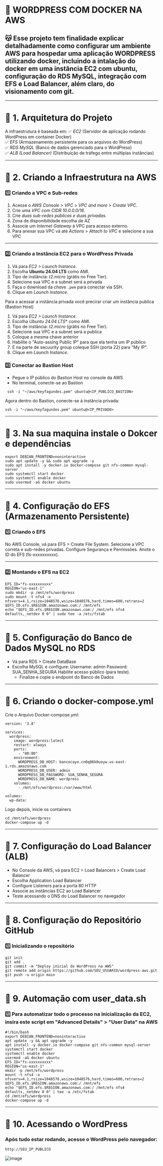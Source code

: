 # 👻 WORDPRESS COM DOCKER NA AWS

## 😽 Esse projeto tem finalidade explicar detalhadamente como configurar um ambiente AWS para hospedar uma aplicação WORDPRESS utilizando docker, incluindo a intalação do docker em uma instância EC2 com ubuntu, configuração do RDS MySQL, integração com EFS e Load Balancer, além claro, do visionamento com git.

---

# 📌 1. Arquitetura do Projeto
A infraestrutura é baseada em:
✅ *EC2* (Servidor de aplicação rodando WordPress em container Docker)  
✅ *EFS* (Armazenamento persistente para os arquivos do WordPress)  
✅ *RDS MySQL* (Banco de dados gerenciado para o WordPress)  
✅ *ALB (Load Balancer)* (Distribuição de tráfego entre múltiplas instâncias) 

---

# 📌 2. Criando a Infraestrutura na AWS

### 1️⃣ Criando a VPC e Sub-redes
1. Acesse o *AWS Console* > *VPC* > *VPC and more* > *Create VPC*.  
2. Crie uma *VPC com CIDR 10.0.0.0/16*.  
3. Crie *duas sub-redes públicas e duas privadas*.
4. Zona de disponibilidade escolha de AZ   
5. Associe um *Internet Gateway* à VPC para acesso externo.
6. Para anexar sua VPC vá até *Actions* > *Attach to VPC* e selecione a sua VPC 
---

### 2️⃣ Criando a Instância EC2 para o WordPress Privada
1. Vá para *EC2 > Launch Instance*.  
2. Escolha **Ubuntu 24.04 LTS** como AMI.  
3. Tipo de instância: *t2.micro* (grátis no Free Tier).  
4. Selecione sua VPC e a subnet será a privada  
6. Faça o download da *chave `.pem`* para conectar via SSH.  
7. Clique em *Launch Instance*.

Para a acessar a instância privada você precirar criar um instância publica (Bastion Host)
1. Vá para *EC2 > Launch Instance*.  
2. Escolha *Ubuntu 24.04 LTS** como AMI.  
3. Tipo de instância: *t2.micro* (grátis no Free Tier).  
4. Selecione sua VPC e a subnet será a publica  
6. Coloque a mesma chave anterior
7. Habilite o "Auto-assing Public IP" para que ela tenha um IP público
8. E na parte de secuurity group coleque SSH (porta 22) para "My IP".  
9. Clique em *Launch Instance*.

### 3️⃣  Conectar ao Bastion Host
- Pegue o IP público do Bastion Host no console  da AWS
- No terminal, conecte-se ao Bastion
````
 ssh -i "~/aws/keyfagundes.pem" ubuntu@<IP_PUBLICO_BASTION>
````
Agora dentro do Bastion, conecte-se á instância privada:
````
ssh -i "~/aws/keyfagundes.pem" ubuntu@<IP_PRIVADO>
````

---

# 📌 3. Na sua maquina instale o Dokcer e dependências
```
export DEBIAN_FRONTEND=noninteractive
sudo apt update -y && sudo apt upgrade -y
sudo apt install -y docker.io docker-compose git nfs-common mysql-server
sudo systemctl start docker
sudo systemctl enable docker
sudo usermod -aG docker ubuntu
```
---

# 📌 4. Configuração do EFS (Armazenamento Persistente)

### 1️⃣ Criando o EFS
No AWS Console, vá para EFS > Create File System.
Selecione a VPC correta e sub-redes privadas.
Configure Segurança e Permissões.
Anote o ID do EFS (fs-xxxxxxxxxx).

---
### 2️⃣ Montando o EFS na EC2
````
EFS_ID="fs-xxxxxxxxxx"
REGION="us-east-1"
sudo mkdir -p /mnt/efs/wordpress
sudo mount -t nfs4 -o nfsvers=4.1,rsize=1048576,wsize=1048576,hard,timeo=600,retrans=2 $EFS_ID.efs.$REGION.amazonaws.com:/ /mnt/efs
echo "$EFS_ID.efs.$REGION.amazonaws.com:/ /mnt/efs nfs4 defaults,_netdev 0 0" | sudo tee -a /etc/fstab
````

---

# 📌 5. Configuração do Banco de Dados MySQL no RDS
- Vá para RDS > Create DataBase
- Escolha MySQL e configure:
    Username: admin
    Password: SUA_SENHA_SEGURA
    Habilite acesso público (para teste).
  - Finalize e copie o endpoint do Banco de Dados

--- 

#  📌 6. Criando o docker-compose.yml
Crie o Arquivo Docker-compose.yml:
````
version: '3.8'

services:
  wordpress:
    image: wordpress:latest
    restart: always
    ports:
      - "80:80"
    environment:
      WORDPRESS_DB_HOST: bancocayo.cn0q06k0uoyw.us-east-1.rds.amazonaws.com
      WORDPRESS_DB_USER: admin
      WORDPRESS_DB_PASSWORD: SUA_SENHA_SEGURA
      WORDPRESS_DB_NAME: wordpress
    volumes:
      - /mnt/efs/wordpress:/var/www/html

volumes:
  wp-data:
````
Logo depois, inicie os containers
````
cd /mnt/efs/wordpress
docker-compose up -d
````

----

# 📌 7. Configuração do Load Balancer (ALB)

- No Console da AWS, vá para EC2 > Load Balancers > Create Load Balancer
- Escolha Application Load Balancer
- Configure Listeners para a porta 80 HTTP
- Associe as instâncias EC2 ao Load Balancer
- Teste acessando o DNS do Load Balancer no navegador

---

# 📌 8. Configuração do Repositório GitHub

### 1️⃣ Inicializando o repositório
````
git init
git add .
git commit -m "Deploy inicial do WordPress na AWS"
git remote add origin https://github.com/SEU_USUARIO/wordpress-aws.git
git push -u origin main
````

---

# 📌 9. Automação com user_data.sh

### 1️⃣ Para automatizar todo o processo na inicialização da EC2, insira este script em "Advanced Details" > "User Data" na AWS
````
#!/bin/bash
export DEBIAN_FRONTEND=noninteractive
apt update -y && apt upgrade -y
apt install -y docker.io docker-compose git nfs-common mysql-server
systemctl start docker
systemctl enable docker
usermod -aG docker ubuntu
EFS_ID="fs-xxxxxxxxxx"
REGION="us-east-1"
mkdir -p /mnt/efs/wordpress
mount -t nfs4 -o nfsvers=4.1,rsize=1048576,wsize=1048576,hard,timeo=600,retrans=2 $EFS_ID.efs.$REGION.amazonaws.com:/ /mnt/efs
echo "$EFS_ID.efs.$REGION.amazonaws.com:/ /mnt/efs nfs4 defaults,_netdev 0 0" | tee -a /etc/fstab
cd /mnt/efs/wordpress
docker-compose up -d
````

---

# 📌 10. Acessando o WordPress

### Após tudo estar rodando, acesse o WordPress pelo navegador:
````
http://SEU_IP_PUBLICO
````
![image](https://github.com/user-attachments/assets/cba9584f-d50b-46ce-99c7-d4e300086e96)
